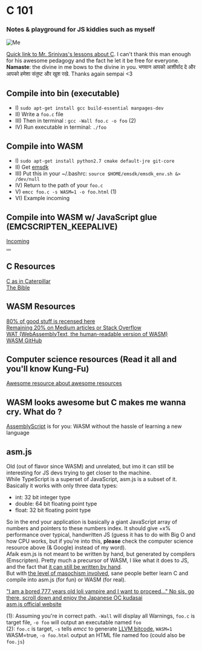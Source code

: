 # C 101
### Notes & playground for JS kiddies such as myself

![Me](https://i.ibb.co/6YNq9XP/clol.png)

[Quick link to Mr. Srinivas's lessons about C][17]. I can't thank this man enough for his awesome pedagogy and the fact he let it be free for everyone.  
**Namaste**: the divine in me bows to the divine in you. भगवान आपको आशीर्वाद दे और आपको हमेशा संतुष्ट और खुश रखे. Thanks again sempai <3

## Compile into bin (executable)
- I) `sudo apt-get install gcc build-essential manpages-dev` 
- II) Write a `foo.c` file
- III) Then in terminal : `gcc -Wall foo.c -o foo` (2)
- IV) Run executable in terminal: `./foo`

## Compile into WASM
- I) `sudo apt-get install python2.7 cmake default-jre git-core`
- II) Get [emsdk](https://emscripten.org/docs/getting_started/downloads.html#platform-specific-notes)
- III) Put this in your ~/.bashrc: `source $HOME/emsdk/emsdk_env.sh &> /dev/null`
- IV) Return to the path of your `foo.c`
- V) `emcc foo.c -s WASM=1 -o foo.html` (1)
- VI) Example incoming

## Compile into WASM w/ JavaScript glue (EMCSCRIPTEN_KEEPALIVE)  
[Incoming][2]  
[...][3]  

## C Resources
[C as in Caterpillar][8]  
[The Bible][9]  

## WASM Resources
[80% of good stuff is recensed here][4]  
[Remaining 20% on Medium articles or Stack Overflow][5]  
[WAT (WebAssemblyText, the human-readable version of WASM)][12]  
[WASM GitHub][6]  

## Computer science resources (Read it all and you'll know Kung-Fu)  
[Awesome resource about awesome resources][7]  

## WASM looks awesome but C makes me wanna cry. What do ?  
[AssemblyScript][15] is for you: WASM without the hassle of learning a new language  

## asm.js
Old (out of flavor since WASM) and unrelated, but imo it can still be interesting for JS devs trying to get closer to the machine.  
While TypeScript is a superset of JavaScript, asm.js is a subset of it. Basically it works with only three data types:  
- int: 32 bit integer type  
- double: 64 bit floating point type  
- float: 32 bit floating point type  

So in the end your application is basically a giant JavaScript array of numbers and pointers to these numbers index. It should give +x% performance over typical, handwritten JS (guess it has to do with Big O and how CPU works, but if you're into this, **please** check the computer science resource above (& Google) instead of my word).  
Afaik esm.js is not meant to be written by hand, but generated by compilers (Emscripten).   Pretty much a precursor of WASM, I like what it does to JS, and the fact that [it can still be written by hand][13].  
But with [the level of masochism involved][14], sane people better learn C and compile into asm.js (for fun) or WASM (for real).  

["I am a bored 777 years old loli vampire and I want to proceed..." Np sis, go there, scroll down and enjoy the Japanese OC kudasai][10]  
[asm.js official website][11]  

(1): Assuming you're in correct path. `-Wall` will display all Warnings, `foo.c` is target file, `-o foo` will output an executable named `foo`  
(2): `foo.c` is target, `-s` tells *emcc* to generate [LLVM bitcode][16], `WASM=1` WASM=true, `-o foo.html` output an HTML file named foo (could also be `foo.js`)

[1]: https://github.com/mbasso/awesome-wasm#javascript-family
[2]: https://tutorialzine.com/2017/06/getting-started-with-web-assembly
[3]: https://flaviocopes.com/webassembly/
[4]: https://github.com/mbasso/awesome-wasm
[5]: https://www.startpage.com/
[6]: https://github.com/webassembly
[7]: https://github.com/sindresorhus/awesome
[8]: https://github.com/aleksandar-todorovic/awesome-c#readme
[9]: http://www2.cs.uregina.ca/~hilder/cs833/Other%20Reference%20Materials/The%20C%20Programming%20Language.pdf
[10]: https://github.com/zbjornson/human-asmjs
[11]: http://asmjs.org/faq.html
[12]: https://blog.scottlogic.com/2018/04/26/webassembly-by-hand.html
[13]: https://www.reddit.com/r/javascript/comments/46gdzx/am_i_insane_for_trying_to_write_asmjs_code_by_hand/
[14]: https://github.com/AdamColton/asmJsMandelbrot/blob/master/index.html
[15]: https://github.com/AssemblyScript/assemblyscript
[16]: https://en.wikipedia.org/wiki/LLVM
[17]: https://www.youtube.com/watch?v=si-KFFOW2gw&list=PLVlQHNRLflP8IGz6OXwlV_lgHgc72aXlh